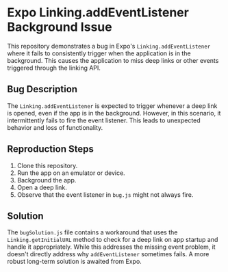 # Expo Linking.addEventListener Background Issue

This repository demonstrates a bug in Expo's `Linking.addEventListener` where it fails to consistently trigger when the application is in the background. This causes the application to miss deep links or other events triggered through the linking API.

## Bug Description

The `Linking.addEventListener` is expected to trigger whenever a deep link is opened, even if the app is in the background. However, in this scenario, it intermittently fails to fire the event listener. This leads to unexpected behavior and loss of functionality.

## Reproduction Steps

1. Clone this repository.
2. Run the app on an emulator or device.
3. Background the app.
4. Open a deep link.
5. Observe that the event listener in `bug.js` might not always fire.

## Solution

The `bugSolution.js` file contains a workaround that uses the `Linking.getInitialURL` method to check for a deep link on app startup and handle it appropriately. While this addresses the missing event problem, it doesn't directly address why `addEventListener` sometimes fails.  A more robust long-term solution is awaited from Expo.